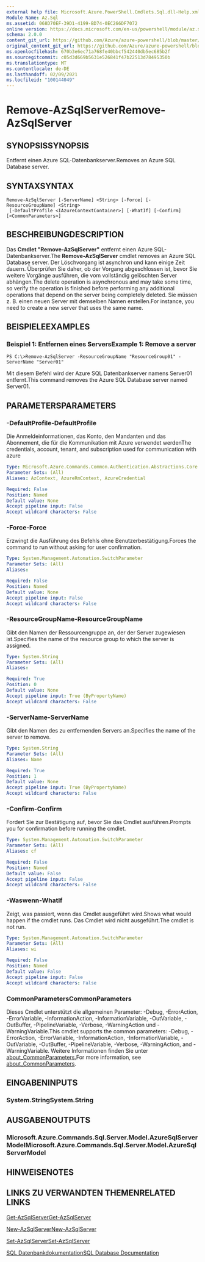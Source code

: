 ```yaml
---
external help file: Microsoft.Azure.PowerShell.Cmdlets.Sql.dll-Help.xml
Module Name: Az.Sql
ms.assetid: 068D70EF-39D1-4199-BD74-0EC266DF7072
online version: https://docs.microsoft.com/en-us/powershell/module/az.sql/remove-azsqlserver
schema: 2.0.0
content_git_url: https://github.com/Azure/azure-powershell/blob/master/src/Sql/Sql/help/Remove-AzSqlServer.md
original_content_git_url: https://github.com/Azure/azure-powershell/blob/master/src/Sql/Sql/help/Remove-AzSqlServer.md
ms.openlocfilehash: 670b3e6ec71a768fe40bbcf542440db5ec685b2f
ms.sourcegitcommit: c05d3d669b5631e526841f47b22513d78495350b
ms.translationtype: MT
ms.contentlocale: de-DE
ms.lasthandoff: 02/09/2021
ms.locfileid: "100144049"
---
```

# <span data-ttu-id="8ebed-101">Remove-AzSqlServer</span><span class="sxs-lookup"><span data-stu-id="8ebed-101">Remove-AzSqlServer</span></span>

## <span data-ttu-id="8ebed-102">SYNOPSIS</span><span class="sxs-lookup"><span data-stu-id="8ebed-102">SYNOPSIS</span></span>
<span data-ttu-id="8ebed-103">Entfernt einen Azure SQL-Datenbankserver.</span><span class="sxs-lookup"><span data-stu-id="8ebed-103">Removes an Azure SQL Database server.</span></span>

## <span data-ttu-id="8ebed-104">SYNTAX</span><span class="sxs-lookup"><span data-stu-id="8ebed-104">SYNTAX</span></span>

```
Remove-AzSqlServer [-ServerName] <String> [-Force] [-ResourceGroupName] <String>
 [-DefaultProfile <IAzureContextContainer>] [-WhatIf] [-Confirm] [<CommonParameters>]
```

## <span data-ttu-id="8ebed-105">BESCHREIBUNG</span><span class="sxs-lookup"><span data-stu-id="8ebed-105">DESCRIPTION</span></span>
<span data-ttu-id="8ebed-106">Das **Cmdlet "Remove-AzSqlServer"** entfernt einen Azure SQL-Datenbankserver.</span><span class="sxs-lookup"><span data-stu-id="8ebed-106">The **Remove-AzSqlServer** cmdlet removes an Azure SQL Database server.</span></span>
<span data-ttu-id="8ebed-107">Der Löschvorgang ist asynchron und kann einige Zeit dauern. Überprüfen Sie daher, ob der Vorgang abgeschlossen ist, bevor Sie weitere Vorgänge ausführen, die vom vollständig gelöschten Server abhängen.</span><span class="sxs-lookup"><span data-stu-id="8ebed-107">The delete operation is asynchronous and may take some time, so verify the operation is finished before performing any additional operations that depend on the server being completely deleted.</span></span>
<span data-ttu-id="8ebed-108">Sie müssen z. B. einen neuen Server mit demselben Namen erstellen.</span><span class="sxs-lookup"><span data-stu-id="8ebed-108">For instance, you need to create a new server that uses the same name.</span></span>

## <span data-ttu-id="8ebed-109">BEISPIELE</span><span class="sxs-lookup"><span data-stu-id="8ebed-109">EXAMPLES</span></span>

### <span data-ttu-id="8ebed-110">Beispiel 1: Entfernen eines Servers</span><span class="sxs-lookup"><span data-stu-id="8ebed-110">Example 1: Remove a server</span></span>
```
PS C:\>Remove-AzSqlServer -ResourceGroupName "ResourceGroup01" -ServerName "Server01"
```

<span data-ttu-id="8ebed-111">Mit diesem Befehl wird der Azure SQL Datenbankserver namens Server01 entfernt.</span><span class="sxs-lookup"><span data-stu-id="8ebed-111">This command removes the Azure SQL Database server named Server01.</span></span>

## <span data-ttu-id="8ebed-112">PARAMETERS</span><span class="sxs-lookup"><span data-stu-id="8ebed-112">PARAMETERS</span></span>

### <span data-ttu-id="8ebed-113">-DefaultProfile</span><span class="sxs-lookup"><span data-stu-id="8ebed-113">-DefaultProfile</span></span>
<span data-ttu-id="8ebed-114">Die Anmeldeinformationen, das Konto, den Mandanten und das Abonnement, die für die Kommunikation mit Azure verwendet werden</span><span class="sxs-lookup"><span data-stu-id="8ebed-114">The credentials, account, tenant, and subscription used for communication with azure</span></span>

```yaml
Type: Microsoft.Azure.Commands.Common.Authentication.Abstractions.Core.IAzureContextContainer
Parameter Sets: (All)
Aliases: AzContext, AzureRmContext, AzureCredential

Required: False
Position: Named
Default value: None
Accept pipeline input: False
Accept wildcard characters: False
```

### <span data-ttu-id="8ebed-115">-Force</span><span class="sxs-lookup"><span data-stu-id="8ebed-115">-Force</span></span>
<span data-ttu-id="8ebed-116">Erzwingt die Ausführung des Befehls ohne Benutzerbestätigung.</span><span class="sxs-lookup"><span data-stu-id="8ebed-116">Forces the command to run without asking for user confirmation.</span></span>

```yaml
Type: System.Management.Automation.SwitchParameter
Parameter Sets: (All)
Aliases:

Required: False
Position: Named
Default value: None
Accept pipeline input: False
Accept wildcard characters: False
```

### <span data-ttu-id="8ebed-117">-ResourceGroupName</span><span class="sxs-lookup"><span data-stu-id="8ebed-117">-ResourceGroupName</span></span>
<span data-ttu-id="8ebed-118">Gibt den Namen der Ressourcengruppe an, der der Server zugewiesen ist.</span><span class="sxs-lookup"><span data-stu-id="8ebed-118">Specifies the name of the resource group to which the server is assigned.</span></span>

```yaml
Type: System.String
Parameter Sets: (All)
Aliases:

Required: True
Position: 0
Default value: None
Accept pipeline input: True (ByPropertyName)
Accept wildcard characters: False
```

### <span data-ttu-id="8ebed-119">-ServerName</span><span class="sxs-lookup"><span data-stu-id="8ebed-119">-ServerName</span></span>
<span data-ttu-id="8ebed-120">Gibt den Namen des zu entfernenden Servers an.</span><span class="sxs-lookup"><span data-stu-id="8ebed-120">Specifies the name of the server to remove.</span></span>

```yaml
Type: System.String
Parameter Sets: (All)
Aliases: Name

Required: True
Position: 1
Default value: None
Accept pipeline input: True (ByPropertyName)
Accept wildcard characters: False
```

### <span data-ttu-id="8ebed-121">-Confirm</span><span class="sxs-lookup"><span data-stu-id="8ebed-121">-Confirm</span></span>
<span data-ttu-id="8ebed-122">Fordert Sie zur Bestätigung auf, bevor Sie das Cmdlet ausführen.</span><span class="sxs-lookup"><span data-stu-id="8ebed-122">Prompts you for confirmation before running the cmdlet.</span></span>

```yaml
Type: System.Management.Automation.SwitchParameter
Parameter Sets: (All)
Aliases: cf

Required: False
Position: Named
Default value: False
Accept pipeline input: False
Accept wildcard characters: False
```

### <span data-ttu-id="8ebed-123">-Waswenn</span><span class="sxs-lookup"><span data-stu-id="8ebed-123">-WhatIf</span></span>
<span data-ttu-id="8ebed-124">Zeigt, was passiert, wenn das Cmdlet ausgeführt wird.</span><span class="sxs-lookup"><span data-stu-id="8ebed-124">Shows what would happen if the cmdlet runs.</span></span>
<span data-ttu-id="8ebed-125">Das Cmdlet wird nicht ausgeführt.</span><span class="sxs-lookup"><span data-stu-id="8ebed-125">The cmdlet is not run.</span></span>

```yaml
Type: System.Management.Automation.SwitchParameter
Parameter Sets: (All)
Aliases: wi

Required: False
Position: Named
Default value: False
Accept pipeline input: False
Accept wildcard characters: False
```

### <span data-ttu-id="8ebed-126">CommonParameters</span><span class="sxs-lookup"><span data-stu-id="8ebed-126">CommonParameters</span></span>
<span data-ttu-id="8ebed-127">Dieses Cmdlet unterstützt die allgemeinen Parameter: -Debug, -ErrorAction, -ErrorVariable, -InformationAction, -InformationVariable, -OutVariable, -OutBuffer, -PipelineVariable, -Verbose, -WarningAction und -WarningVariable.</span><span class="sxs-lookup"><span data-stu-id="8ebed-127">This cmdlet supports the common parameters: -Debug, -ErrorAction, -ErrorVariable, -InformationAction, -InformationVariable, -OutVariable, -OutBuffer, -PipelineVariable, -Verbose, -WarningAction, and -WarningVariable.</span></span> <span data-ttu-id="8ebed-128">Weitere Informationen finden Sie unter [about_CommonParameters.](http://go.microsoft.com/fwlink/?LinkID=113216)</span><span class="sxs-lookup"><span data-stu-id="8ebed-128">For more information, see [about_CommonParameters](http://go.microsoft.com/fwlink/?LinkID=113216).</span></span>

## <span data-ttu-id="8ebed-129">EINGABEN</span><span class="sxs-lookup"><span data-stu-id="8ebed-129">INPUTS</span></span>

### <span data-ttu-id="8ebed-130">System.String</span><span class="sxs-lookup"><span data-stu-id="8ebed-130">System.String</span></span>

## <span data-ttu-id="8ebed-131">AUSGABEN</span><span class="sxs-lookup"><span data-stu-id="8ebed-131">OUTPUTS</span></span>

### <span data-ttu-id="8ebed-132">Microsoft.Azure.Commands.Sql.Server.Model.AzureSqlServerModel</span><span class="sxs-lookup"><span data-stu-id="8ebed-132">Microsoft.Azure.Commands.Sql.Server.Model.AzureSqlServerModel</span></span>

## <span data-ttu-id="8ebed-133">HINWEISE</span><span class="sxs-lookup"><span data-stu-id="8ebed-133">NOTES</span></span>

## <span data-ttu-id="8ebed-134">LINKS ZU VERWANDTEN THEMEN</span><span class="sxs-lookup"><span data-stu-id="8ebed-134">RELATED LINKS</span></span>

[<span data-ttu-id="8ebed-135">Get-AzSqlServer</span><span class="sxs-lookup"><span data-stu-id="8ebed-135">Get-AzSqlServer</span></span>](./Get-AzSqlServer.md)

[<span data-ttu-id="8ebed-136">New-AzSqlServer</span><span class="sxs-lookup"><span data-stu-id="8ebed-136">New-AzSqlServer</span></span>](./New-AzSqlServer.md)

[<span data-ttu-id="8ebed-137">Set-AzSqlServer</span><span class="sxs-lookup"><span data-stu-id="8ebed-137">Set-AzSqlServer</span></span>](./Set-AzSqlServer.md)

[<span data-ttu-id="8ebed-138">SQL Datenbankdokumentation</span><span class="sxs-lookup"><span data-stu-id="8ebed-138">SQL Database Documentation</span></span>](https://docs.microsoft.com/azure/sql-database/)


